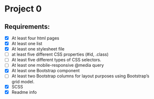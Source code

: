 # Project 0

## Requirements:

- [x] At least four html pages
- [x] At least one list
- [x] At least one stylesheet file
- [ ] at least five different CSS properties (#id, .class)
- [ ] At least five different types of CSS selectors.
- [ ] At least one mobile-responsive @media query
- [x] At least one Bootstrap component
- [ ] At least two Bootstrap columns for layout purposes using Bootstrap’s grid model.
- [x] SCSS
- [x] Readme info